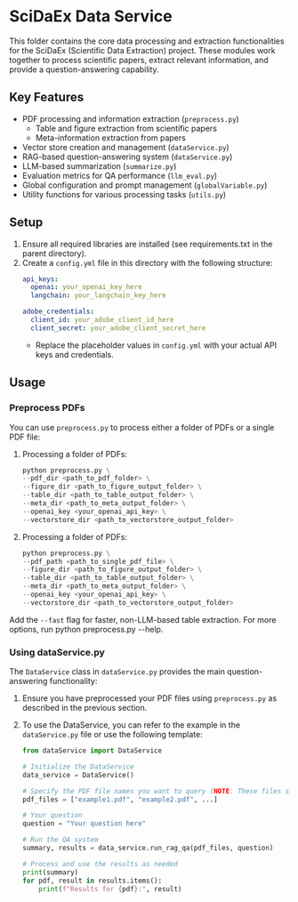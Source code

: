 # SciDaEx Data Service

This folder contains the core data processing and extraction functionalities for the SciDaEx (Scientific Data Extraction) project. These modules work together to process scientific papers, extract relevant information, and provide a question-answering capability.

## Key Features

- PDF processing and information extraction (`preprocess.py`)
  - Table and figure extraction from scientific papers
  - Meta-information extraction from papers
- Vector store creation and management (`dataService.py`)
- RAG-based question-answering system (`dataService.py`)
- LLM-based summarization (`summarize.py`)
- Evaluation metrics for QA performance (`llm_eval.py`)
- Global configuration and prompt management (`globalVariable.py`)
- Utility functions for various processing tasks (`utils.py`)

## Setup

1. Ensure all required libraries are installed (see requirements.txt in the parent directory).
2. Create a `config.yml` file in this directory with the following structure:
   ```yaml
   api_keys:
     openai: your_openai_key_here
     langchain: your_langchain_key_here

   adobe_credentials:
     client_id: your_adobe_client_id_here
     client_secret: your_adobe_client_secret_here
    ```
   - Replace the placeholder values in `config.yml` with your actual API keys and credentials.

## Usage

### Preprocess PDFs

You can use `preprocess.py` to process either a folder of PDFs or a single PDF file: 

1. Processing a folder of PDFs:
   ```python
   python preprocess.py \
   --pdf_dir <path_to_pdf_folder> \
   --figure_dir <path_to_figure_output_folder> \
   --table_dir <path_to_table_output_folder> \
   --meta_dir <path_to_meta_output_folder> \
   --openai_key <your_openai_api_key> \
   --vectorstore_dir <path_to_vectorstore_output_folder>
   ```

2. Processing a folder of PDFs:
   ```python
   python preprocess.py \
   --pdf_path <path_to_single_pdf_file> \
   --figure_dir <path_to_figure_output_folder> \
   --table_dir <path_to_table_output_folder> \
   --meta_dir <path_to_meta_output_folder> \
   --openai_key <your_openai_api_key> \
   --vectorstore_dir <path_to_vectorstore_output_folder>
   ```
Add the `--fast` flag for faster, non-LLM-based table extraction. For more options, run python preprocess.py --help.

### Using dataService.py

The `DataService` class in `dataService.py` provides the main question-answering functionality:

1. Ensure you have preprocessed your PDF files using `preprocess.py` as described in the previous section.

2. To use the DataService, you can refer to the example in the `dataService.py` file or use the following template:
   ```python
   from dataService import DataService

   # Initialize the DataService
   data_service = DataService()

   # Specify the PDF file names you want to query (NOTE: These files should have been preprocessed)
   pdf_files = ["example1.pdf", "example2.pdf", ...]

   # Your question
   question = "Your question here"

   # Run the QA system
   summary, results = data_service.run_rag_qa(pdf_files, question)

   # Process and use the results as needed
   print(summary)
   for pdf, result in results.items():
       print(f"Results for {pdf}:", result)
   ```
